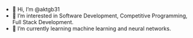 - 👋 Hi, I’m @aktgb31
- 👀 I’m interested in Software Development, Competitive Programming, Full Stack Development.
- 🌱 I’m currently learning machine learning and neural networks.
<!-- - 💞️ I’m looking to collaborate on ... -->
<!-- - 📫 How to reach me ... -->

<!---
aktgb31/aktgb31 is a ✨ special ✨ repository because its `README.md` (this file) appears on your GitHub profile.
You can click the Preview link to take a look at your changes.
--->
